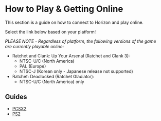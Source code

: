 # How to Play & Getting Online

This section is a guide on how to connect to Horizon and play online. 

Select the link below based on your platform!

_PLEASE NOTE - Regardless of platform, the following versions of the game are currently playable online:_
- Ratchet and Clank: Up Your Arsenal (Ratchet and Clank 3):
  - NTSC-U/C (North America)
  - PAL (Europe)
  - NTSC-J (Korean only - Japanese release not supported)
- Ratchet: Deadlocked (Ratchet Gladiator):
  - NTSC-U/C (North America) only

## Guides

- [PCSX2](/getting-online/pcsx2/README.md)
- [PS2](/getting-online/ps2/README.md)
